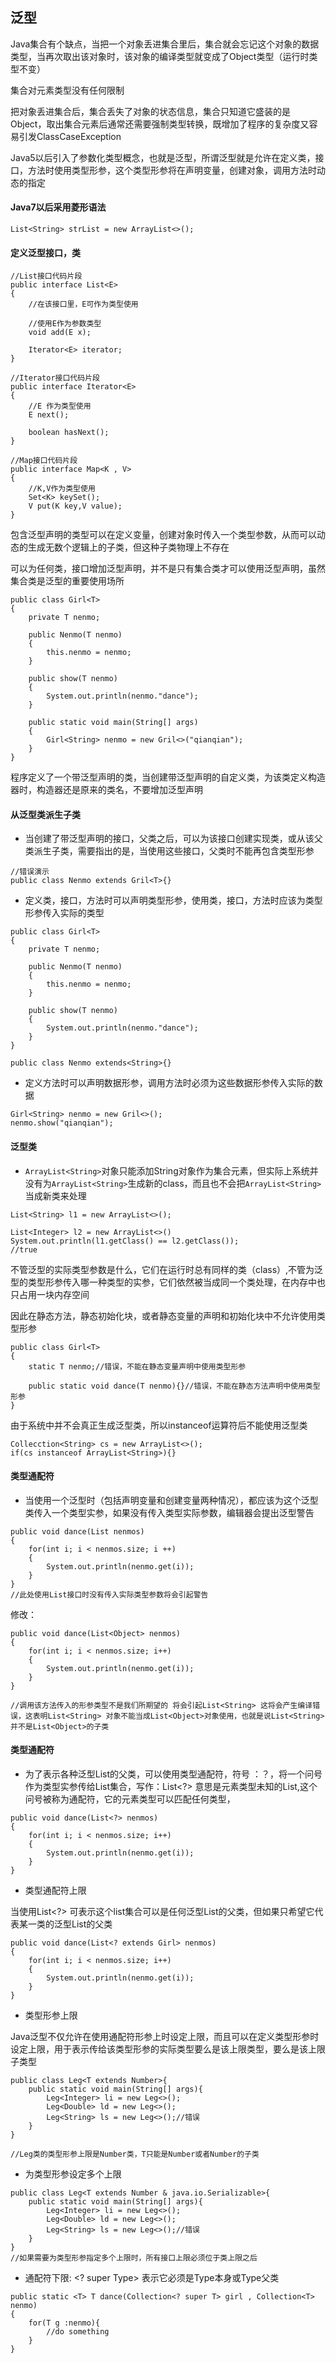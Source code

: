 ## 泛型

Java集合有个缺点，当把一个对象丢进集合里后，集合就会忘记这个对象的数据类型，当再次取出该对象时，该对象的编译类型就变成了Object类型（运行时类型不变）

集合对元素类型没有任何限制

把对象丢进集合后，集合丢失了对象的状态信息，集合只知道它盛装的是Object，取出集合元素后通常还需要强制类型转换，既增加了程序的复杂度又容易引发ClassCaseException

Java5以后引入了参数化类型概念，也就是泛型，所谓泛型就是允许在定义类，接口，方法时使用类型形参，这个类型形参将在声明变量，创建对象，调用方法时动态的指定


#### Java7以后采用菱形语法

```
List<String> strList = new ArrayList<>();
```


#### 定义泛型接口，类

```
//List接口代码片段
public interface List<E>
{
    //在该接口里，E可作为类型使用
    
    //使用E作为参数类型
    void add(E x);
    
    Iterator<E> iterator;
}
```

```
//Iterator接口代码片段
public interface Iterator<E>
{
    //E 作为类型使用
    E next();
    
    boolean hasNext();
}

```

```
//Map接口代码片段
public interface Map<K , V>
{
    //K,V作为类型使用    
    Set<K> keySet();
    V put(K key,V value);
}

```
包含泛型声明的类型可以在定义变量，创建对象时传入一个类型参数，从而可以动态的生成无数个逻辑上的子类，但这种子类物理上不存在

可以为任何类，接口增加泛型声明，并不是只有集合类才可以使用泛型声明，虽然集合类是泛型的重要使用场所

```
public class Girl<T>
{
    private T nenmo;
    
    public Nenmo(T nenmo)
    {
        this.nenmo = nenmo;
    }
    
    public show(T nenmo)
    {
        System.out.println(nenmo."dance");
    }
    
    public static void main(String[] args)
    {
        Girl<String> nenmo = new Gril<>("qianqian"); 
    }
}
```

程序定义了一个带泛型声明的类，当创建带泛型声明的自定义类，为该类定义构造器时，构造器还是原来的类名，不要增加泛型声明

#### 从泛型类派生子类

* 当创建了带泛型声明的接口，父类之后，可以为该接口创建实现类，或从该父类派生子类，需要指出的是，当使用这些接口，父类时不能再包含类型形参

```
//错误演示
public class Nenmo extends Gril<T>{}
```

* 定义类，接口，方法时可以声明类型形参，使用类，接口，方法时应该为类型形参传入实际的类型

```
public class Girl<T>
{
    private T nenmo;
    
    public Nenmo(T nenmo)
    {
        this.nenmo = nenmo;
    }
    
    public show(T nenmo)
    {
        System.out.println(nenmo."dance");
    }
}

public class Nenmo extends<String>{}
```

* 定义方法时可以声明数据形参，调用方法时必须为这些数据形参传入实际的数据

```
Girl<String> nenmo = new Gril<>();
nenmo.show("qianqian");
```

#### 泛型类

* `ArrayList<String>`对象只能添加String对象作为集合元素，但实际上系统并没有为`ArrayList<String>`生成新的class，而且也不会把`ArrayList<String>`当成新类来处理


```
List<String> l1 = new ArrayList<>();

List<Integer> l2 = new ArrayList<>()
System.out.println(l1.getClass() == l2.getClass());
//true
```
不管泛型的实际类型参数是什么，它们在运行时总有同样的类（class）,不管为泛型的类型形参传入哪一种类型的实参，它们依然被当成同一个类处理，在内存中也只占用一块内存空间

因此在静态方法，静态初始化块，或者静态变量的声明和初始化块中不允许使用类型形参

```
public class Girl<T>
{
    static T nenmo;//错误，不能在静态变量声明中使用类型形参
    
    public static void dance(T nenmo){}//错误，不能在静态方法声明中使用类型形参
}
```

由于系统中并不会真正生成泛型类，所以instanceof运算符后不能使用泛型类

```
Collecction<String> cs = new ArrayList<>();
if(cs instanceof ArrayList<String>){}
```

#### 类型通配符

* 当使用一个泛型时（包括声明变量和创建变量两种情况），都应该为这个泛型类传入一个类型实参，如果没有传入类型实际参数，编辑器会提出泛型警告

```
public void dance(List nenmos)
{
    for(int i; i < nenmos.size; i ++)
    {
        System.out.println(nenmo.get(i));
    }
}
//此处使用List接口时没有传入实际类型参数将会引起警告
```
修改：

```
public void dance(List<Object> nenmos)
{
    for(int i; i < nenmos.size; i++)
    {
        System.out.println(nenmo.get(i));
    }
}

//调用该方法传入的形参类型不是我们所期望的 将会引起List<String> 这将会产生编译错误，这表明List<String> 对象不能当成List<Object>对象使用，也就是说List<String>并不是List<Object>的子类
```
#### 类型通配符

* 为了表示各种泛型List的父类，可以使用类型通配符，符号 ：？，将一个问号作为类型实参传给List集合，写作：List<?> 意思是元素类型未知的List,这个问号被称为通配符，它的元素类型可以匹配任何类型，

```
public void dance(List<?> nenmos)
{
    for(int i; i < nenmos.size; i++)
    {
        System.out.println(nenmo.get(i));
    }
}
```

* 类型通配符上限

当使用List<?> 可表示这个list集合可以是任何泛型List的父类，但如果只希望它代表某一类的泛型List的父类

```
public void dance(List<? extends Girl> nenmos)
{
    for(int i; i < nenmos.size; i++)
    {
        System.out.println(nenmo.get(i));
    }
}
```

* 类型形参上限

Java泛型不仅允许在使用通配符形参上时设定上限，而且可以在定义类型形参时设定上限，用于表示传给该类型形参的实际类型要么是该上限类型，要么是该上限子类型

```
public class Leg<T extends Number>{
    public static void main(String[] args){
        Leg<Integer> li = new Leg<>();
        Leg<Double> ld = new Leg<>();
        Leg<String> ls = new Leg<>();//错误
    }
}

//Leg类的类型形参上限是Number类，T只能是Number或者Number的子类
```

* 为类型形参设定多个上限

```
public class Leg<T extends Number & java.io.Serializable>{
    public static void main(String[] args){
        Leg<Integer> li = new Leg<>();
        Leg<Double> ld = new Leg<>();
        Leg<String> ls = new Leg<>();//错误
    }
}
//如果需要为类型形参指定多个上限时，所有接口上限必须位于类上限之后
```

* 通配符下限: <? super Type> 表示它必须是Type本身或Type父类


```
public static <T> T dance(Collection<? super T> girl , Collection<T> nenmo)
{
    for(T g :nenmo){
        //do something
    }
}
```
